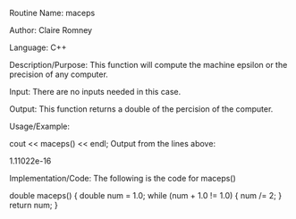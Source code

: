 Routine Name: maceps

Author: Claire Romney

Language: C++

Description/Purpose: This function will compute the machine epsilon or the precision of any computer.

Input: There are no inputs needed in this case.

Output: This function returns a double of the percision of the computer.

Usage/Example:

  cout << maceps() << endl;
Output from the lines above:

1.11022e-16

Implementation/Code: The following is the code for maceps()

double maceps() {
	double num = 1.0;
	while (num + 1.0 != 1.0) {
		num /= 2;
	}
	return num;
}
